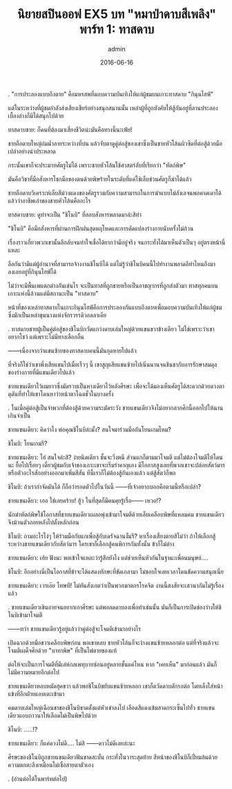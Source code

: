 ﻿---
title: 'นิยายสปินออฟ EX5 บท "หมาป่าดาบสีเพลิง" พาร์ท 1: ทาสดาบ'
description: 'นิยายสปินออฟ EX5 บท "หมาป่าดาบสีเพลิง" พาร์ท 1: ทาสดาบ'
date: 2016-06-16
image: "@assets/blog/ex5-16.webp"
imageAlt: re zero EX5 แปลไทย
categories: [ex5]
author: admin
tags: [rezeroex5]
hideToc: true
---
.
"การประลองแบบถึงตาย" คือมหรสพที่มอบความบันเทิงให้แก่ผู้ชมบนเกาะทาสดาบ "กินุนไฮฟ์"

แต่ในระหว่างที่ผู้ชมกำลังส่งเสียงเชียร์อย่างสนุกสนานนั้น เหล่าผู้ที่ถูกบังคับให้สู้กันอยู่ที่ลานประลองเบื้องล่างก็มิได้สนุกไปด้วย

ทาสดาบชาย: ก็คนที่ต้องมาเสี่ยงชีวิตน่ะมันคือทางนี้นะเฟ้ย!

ชายถือดาบใหญ่ถ่มน้ำลายระหว่างที่บ่น แล้วจับตาดูคู่ต่อสู้ของเขาซึ่งเป็นชายหัวโล้นผิวซีดที่ต่อสู้ด้วยมือเปล่าอย่างน่าประหลาด

กระนั้นเขาก็จะประมาทศัตรูไม่ได้ เพราะชายหัวโล้นใช้ศาสตร์ลับที่เรียกว่า "หัตถ์พิษ"

มันคือวิชาที่มือสังหารโชกมือของตนด้วยพิษร้ายในระดับที่แค่ใช้เล็บข่วนศัตรูก็ฆ่าได้แล้ว

ชายถือดาบวิเคราะห์เล็บสีม่วงแดงของศัตรูรวมกับความสามารถในการฆ่าแบบไม่ลังเลจนพอคาดเดาได้แล้วว่าอาชีพเก่าของชายหัวโล้นคืออะไร

ทาสดาบชาย: ดูท่าจะเป็น "ชิโนบิ" ที่ลอบสังหารพลาดมาล่ะสิท่า

"ชิโนบิ" คือมือสังหารที่ผ่านการฝึกฝนสุดหฤโหดและการดัดแปลงร่างกายนับครั้งไม่ถ้วน

เรื่องราวเกี่ยวพวกเขานั้นลึกลับจนทำใจเชื่อได้ยากว่ามีอยู่จริง จนกระทั่งได้มาเห็นตัวเป็นๆ อยู่ตรงหน้านี่แหละ

ลือกันว่ามีแต่ผู้อำนาจที่สามารถจ้างงานชิโนบิได้ แต่ไม่รู้ว่าชิโนบิคนนี้ไปทำงานพลาดอีท่าไหนถึงมาลงเอยอยู่ที่กินุนไฮฟ์ได้

ไม่ว่าจะมีพื้นเพแตกต่างกันเช่นไร จะเป็นทาสที่ถูกขายหรือเป็นอาชญากรที่ถูกส่งตัวมา ทาสทุกคนบนเกาะแห่งนี้ล้วนแต่มีสถานะเป็น "ทาสดาบ"

หน้าที่ของเหล่าทาสดาบในเกาะกินุนไฮฟ์คือการประลองกันแบบถึงตายเพื่อมอบความบันเทิงให้แก่ผู้ชม ซึ่งมักเป็นเหล่าขุนนางแห่งจักรวรรดิวอลลาเคีย

.
ทาสดาบชายผู้เป็นคู่ต่อสู้ของชิโนบิกวัดแกว่งดาบเล่มใหญ่ด้วยแขนขวาข้างเดียว ไม่ใช่เพราะว่าเขาอยากโชว์ แต่เพราะไม่มีทางเลือกอื่น

――เนื่องจากว่าแขนซ้ายของทาสดาบคนนี้มันกุดหายไปแล้ว

ที่จริงก็ใช่ว่าเขาพึ่งเสียแขนไปเมื่อเร็วๆ นี้ เขาสูญเสียแขนซ้ายไปเนิ่นนานจนชินชากับการรักษาสมดุลของร่างกายที่มีแขนเดียวไปแล้ว

ชายแขนเดียวไว้ผมยาวซึ่งมัดรวบเป็นหางเดียวไว้หลังศีรษะ เพื่อจะได้มองเห็นศัตรูได้สะดวกด้วยดวงตาดุดันที่ทำให้เขาโดนหาว่าหน้าตาโฉดชั่วในบางครั้ง

.
ในเมื่อคู่ต่อสู้เป็นจำพวกที่ต้องสู้ด้วยความระมัดระวัง ชายแขนเดียวจึงไม่อยากลากศึกนี้ออกไปให้นานเกินจำเป็น

ชายแขนเดียว: คิดว่าไง พ่อคุณชิโนบิล่ะมั้ง? สนใจมาร่วมมือกันโยนเกมไหม?

ชิโนบิ: โยนเกมรึ?

ชายแขนเดียว: โฮ่ สนใจล่ะสิ? ง่ายนิดเดียว ชั้นจะวิ่งหนี ส่วนแกก็ตามมาโจมตี แต่ไม่ต้องโจมตีให้โดนนะ ยื้อไปเรื่อยๆ เดี๋ยวผู้ชมกับเจ้าของเกาะเขาจะเริ่มรำคาญเอง มีโอกาสสูงเลยที่พวกเขาจะปล่อยสัตว์มารหรือตัวอะไรสักอย่างออกมาเพิ่มสีสัน ทีนี้เราก็ไม่ต้องสู้กันเองแล้ว แต่สู้สัตว์ก็พอ

ชิโนบิ: ถ้าเรากำจัดมันได้ ก็ถือว่ารอดตัวไปในวันนี้ ――ที่เจ้าอยากบอกคือตามนี้หรือเปล่า?

ชายแขนเดียว: เออ ใช่เลยคร้าบ! ฮู้ว ในที่สุดก็มีคนคุยรู้เรื่อ―― เหวอ!?

นักฆ่าหัตถ์พิษใช้โอกาสที่ชายแขนเดียวเผลอพุ่งเข้ามาโจมตีด้วยเล็บเคลือบพิษที่แหลมคม ชายแขนเดียวจึงม้วนตัวถอยหลังไปตั้งหลักก่อน

ชิโนบิ: ถามอะไรโง่ๆ ให้ร่วมมือกับแกเพื่อสู้กับเดรัจฉานงั้นรึ? หาเรื่องเสี่ยงตายสิไม่ว่า ถ้าให้เลือกสู้ระหว่างชายแขนเดียวกับสัตว์มาร ใครเขาก็เลือกสู้คนพิการกันทั้งนั้น ข้าก็ไม่ต่าง

ชายแขนเดียว: เฮ้ย ฟังนะ พอเข้าใจแหละว่ารู้สึกยังไง แต่ช่วยเห็นหัวกันในฐานะเพื่อนมนุษย์....

ชิโนบิ: อีกอย่างนี่เป็นโอกาสที่ข้าจะได้แสดงทักษะที่ขัดเกลามา ไม่ชอบใจเลยเวลาโดนขัดความสนุกเนี่ย

ชายแขนเดียว: เวรเอ๊ย โทษที! ไม่ทันสังเกตว่าเป็นพวกฆาตกรโรคจิต งานนี้สงสัยจะเสวนากันไม่รู้เรื่องแล้ว

.
ชายแขนเดียวเขินอายจนอยากเกาศีรษะ แต่พอลดดาบลงเพื่อทำเช่นนั้น มันก็เป็นการเปิดช่องว่างให้ชิโนบิเข้ามาโจมตี

――ทว่า ชายแขนเดียวรู้อยู่แล้วว่าคู่ต่อสู้จะโจมตีเข้ามาอย่างไร

เปิดฉากด้วยมือขวาเคลือบพิษก่อน พอเขาหลบ ชายหัวโล้นก็จะง้างแขนซ้ายหลอกต่อ แต่ที่จริงแล้วจะโจมตีเผด็จศึกด้วย "บาทาพิษ" ที่เป็นไพ่ตายของแท้

ต่อให้จะเป็นการโจมตีที่มีเล่ห์กลเพทุบายซ่อนอยู่หลายชั้นแค่ไหน หาก "เคยเห็น" มาก่อนแล้ว มันก็ไม่มีความหมายอีกต่อไป

ชายแขนเดียวหลบหมัดฮุคขวา แล้วพอชิโนบิขยับแขนซ้ายหลอก เขาก็ตวัดดาบดักรอต่อ โดยเล็งใส่หน้าแข้งที่อีกฝ่ายแอบเตะเข้ามา

คมดาบเล่มใหญ่เฉือนขาของชิโนบิขาดตั้งแต่หัวเข่าลงไป เลือดสีแดงเข้มสาดกระเซ็นไปทั่ว ชายแขนเดียวแอบภาวนาให้เลือดไม่เป็นพิษไปด้วย

ชิโนบิ: .....!?

ชายแขนเดียว: ก็แค่ดวงไม่ดี.... ไม่สิ ――ดาวไม่ดีเลยล่ะนะ

ศีรษะของชิโนบิถูกชายแขนเดียวฟันขาดสะบั้น กระทั่งในวาระสุดท้าย สีหน้าของชิโนบิก็เปี่ยมล้นด้วยความตกตะลึงเหมือนไม่เชื่อสายตาตัวเอง

.
(อ่านต่อได้ในพาร์ทต่อไป)

